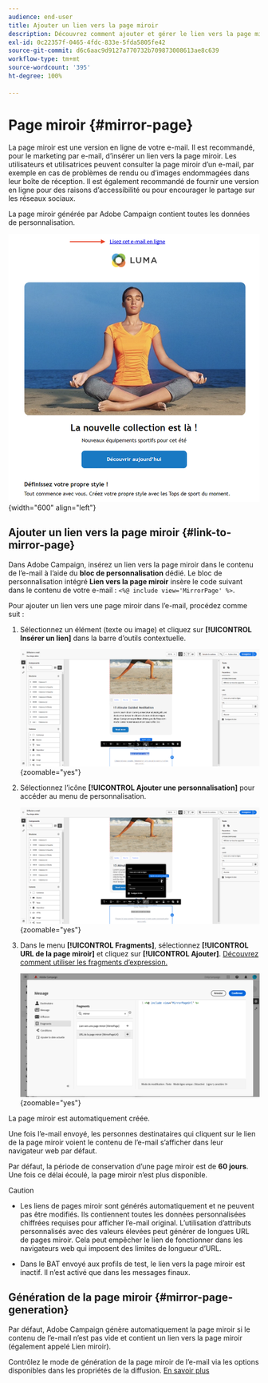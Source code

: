 ```yaml
---
audience: end-user
title: Ajouter un lien vers la page miroir
description: Découvrez comment ajouter et gérer le lien vers la page miroir.
exl-id: 0c22357f-0465-4fdc-833e-5fda5805fe42
source-git-commit: d6c6aac9d9127a770732b709873008613ae8c639
workflow-type: tm+mt
source-wordcount: '395'
ht-degree: 100%

---
```


# Page miroir {#mirror-page}

La page miroir est une version en ligne de votre e-mail. Il est recommandé, pour le marketing par e-mail, d’insérer un lien vers la page miroir. Les utilisateurs et utilisatrices peuvent consulter la page miroir d’un e-mail, par exemple en cas de problèmes de rendu ou d’images endommagées dans leur boîte de réception. Il est également recommandé de fournir une version en ligne pour des raisons d’accessibilité ou pour encourager le partage sur les réseaux sociaux.

La page miroir générée par Adobe Campaign contient toutes les données de personnalisation.

![Exemple de lien miroir dans un e-mail](assets/mirror-page-link.png){width="600" align="left"}

## Ajouter un lien vers la page miroir {#link-to-mirror-page}

Dans Adobe Campaign, insérez un lien vers la page miroir dans le contenu de l’e-mail à l’aide du **bloc de personnalisation** dédié. Le bloc de personnalisation intégré **Lien vers la page miroir** insère le code suivant dans le contenu de votre e-mail : `<%@ include view='MirrorPage' %>`.

Pour ajouter un lien vers une page miroir dans l’e-mail, procédez comme suit :

1. Sélectionnez un élément (texte ou image) et cliquez sur **[!UICONTROL Insérer un lien]** dans la barre d’outils contextuelle.

   ![Barre d’outils contextuelle affichant l’option Insérer un lien](assets/message-tracking-mirror-page.png){zoomable="yes"}

1. Sélectionnez l’icône **[!UICONTROL Ajouter une personnalisation]** pour accéder au menu de personnalisation.

   ![Menu Personnalisation dans Adobe Campaign](assets/message-tracking-mirror-page_2.png){zoomable="yes"}

1. Dans le menu **[!UICONTROL Fragments]**, sélectionnez **[!UICONTROL URL de la page miroir]** et cliquez sur **[!UICONTROL Ajouter]**. [Découvrez comment utiliser les fragments d’expression.](../content/use-expression-fragments.md)

   ![Option URL de page miroir dans le menu Fragments](assets/message-tracking-mirror-page_3.png){zoomable="yes"}

La page miroir est automatiquement créée.

Une fois l’e-mail envoyé, les personnes destinataires qui cliquent sur le lien de la page miroir voient le contenu de l’e-mail s’afficher dans leur navigateur web par défaut.

Par défaut, la période de conservation d’une page miroir est de **60 jours**. Une fois ce délai écoulé, la page miroir n’est plus disponible.

>[!CAUTION]
>
>* Les liens de pages miroir sont générés automatiquement et ne peuvent pas être modifiés. Ils contiennent toutes les données personnalisées chiffrées requises pour afficher l’e-mail original. L’utilisation d’attributs personnalisés avec des valeurs élevées peut générer de longues URL de pages miroir. Cela peut empêcher le lien de fonctionner dans les navigateurs web qui imposent des limites de longueur d’URL.
>
>* Dans le BAT envoyé aux profils de test, le lien vers la page miroir est inactif. Il n’est activé que dans les messages finaux.

## Génération de la page miroir {#mirror-page-generation}

Par défaut, Adobe Campaign génère automatiquement la page miroir si le contenu de l’e-mail n’est pas vide et contient un lien vers la page miroir (également appelé Lien miroir).

Contrôlez le mode de génération de la page miroir de l’e-mail via les options disponibles dans les propriétés de la diffusion. [En savoir plus](../advanced-settings/delivery-settings.md#mirror)
